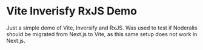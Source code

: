 # Vite Inverisfy RxJS Demo

Just a simple demo of Vite, Inversify and RxJS. Was used to test if Noderalis should be migrated from Next.js to Vite, as this same setup does not work in Next.js.